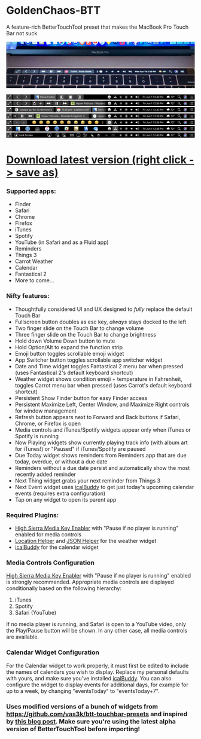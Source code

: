 # GoldenChaos-BTT
A feature-rich BetterTouchTool preset that makes the MacBook Pro Touch Bar not suck

![Photo](https://github.com/GoldenChaos/GoldenChaos-BTT/blob/master/cool-photo.jpg?raw=true)

![Screenshot](https://github.com/GoldenChaos/GoldenChaos-BTT/blob/master/screenshot-1.png?raw=true)
![Screenshot](https://github.com/GoldenChaos/GoldenChaos-BTT/blob/master/screenshot-2.png?raw=true)
![Screenshot](https://github.com/GoldenChaos/GoldenChaos-BTT/blob/master/screenshot-3.png?raw=true)
![Screenshot](https://github.com/GoldenChaos/GoldenChaos-BTT/blob/master/screenshot-4.png?raw=true)
![Screenshot](https://github.com/GoldenChaos/GoldenChaos-BTT/blob/master/screenshot-5.png?raw=true)
![Screenshot](https://github.com/GoldenChaos/GoldenChaos-BTT/blob/master/screenshot-6.png?raw=true)
![Screenshot](https://github.com/GoldenChaos/GoldenChaos-BTT/blob/master/screenshot-7.png?raw=true)

# [Download latest version (right click -> save as)](https://github.com/GoldenChaos/GoldenChaos-BTT/raw/master/goldenchaos-btt.bttpreset)

### Supported apps:

- Finder
- Safari
- Chrome
- Firefox
- iTunes
- Spotify
- YouTube (in Safari and as a Fluid app)
- Reminders
- Things 3
- Carrot Weather
- Calendar
- Fantastical 2
- More to come...

### Nifty features:

- Thoughtfully considered UI and UX designed to *fully* replace the default Touch Bar
- Fullscreen button doubles as esc key, *always* stays docked to the left
- Two finger slide on the Touch Bar to change volume
- Three finger slide on the Touch Bar to change brightness
- Hold down Volume Down button to mute
- Hold Option/Alt to expand the function strip
- Emoji button toggles scrollable emoji widget
- App Switcher button toggles scrollable app switcher widget
- Date and Time widget toggles Fantastical 2 menu bar when pressed (uses Fantastical 2's default keyboard shortcut)
- Weather widget shows condition emoji + temperature in Fahrenheit, toggles Carrot menu bar when pressed (uses Carrot's default keyboard shortcut)
- Persistent Show Finder button for easy Finder access
- Persistent Maximize Left, Center Window, and Maximize Right controls for window management
- Refresh button appears next to Forward and Back buttons if Safari, Chrome, or Firefox is open
- Media controls and iTunes/Spotify widgets appear only when iTunes or Spotify is running
- Now Playing widgets show currently playing track info (with album art for iTunes!) or "Paused" if iTunes/Spotify are paused
- Due Today widget shows reminders from Reminders.app that are due today, overdue, or without a due date
- Reminders without a due date persist and automatically show the most recently added reminder
- Next Thing widget grabs your next reminder from Things 3
- Next Event widget uses [icalBuddy](http://hasseg.org/icalBuddy/) to get just today's upcoming calendar events (requires extra configuration)
- Tap on any widget to open its parent app

### Required Plugins:

- [High Sierra Media Key Enabler](http://milgra.com/high-sierra-media-key-enabler.html) with "Pause if no player is running" enabled for media controls
- [Location Helper](http://www.mousedown.net/mouseware/LocationHelper.html) and [JSON Helper](http://www.mousedown.net/mouseware/JSONHelper.html) for the weather widget
- [icalBuddy](http://hasseg.org/icalBuddy/) for the calendar widget

### Media Controls Configuration

[High Sierra Media Key Enabler](http://milgra.com/high-sierra-media-key-enabler.html) with "Pause if no player is running" enabled is strongly recommended. Appropriate media controls are displayed conditionally based on the following hierarchy:

1. iTunes
2. Spotify
3. Safari (YouTube)

If no media player is running, and Safari is open to a YouTube video, only the Play/Pause button will be shown. In any other case, all media controls are available.

### Calendar Widget Configuration

For the Calendar widget to work properly, it must first be edited to include the names of calendars you wish to display. Replace my personal defaults with yours, and make sure you've installed [icalBuddy](http://hasseg.org/icalBuddy/). You can also configure the widget to display events for additional days, for example for up to a week, by changing "eventsToday" to "eventsToday+7".

### Uses modified versions of a bunch of widgets from https://github.com/vas3k/btt-touchbar-presets and inspired by [this blog post](http://vas3k.com/blog/touchbar/). Make sure you're using the latest alpha version of BetterTouchTool before importing!
